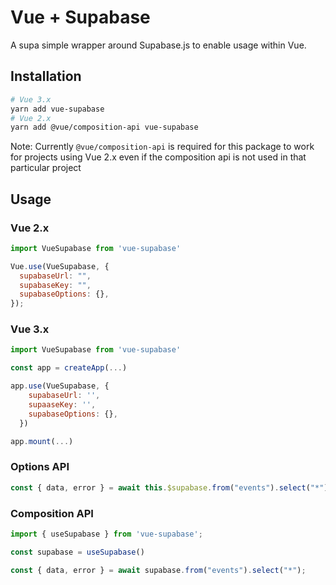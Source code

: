 # Vue + Supabase

A supa simple wrapper around Supabase.js to enable usage within Vue.

## Installation
```bash
# Vue 3.x
yarn add vue-supabase
# Vue 2.x
yarn add @vue/composition-api vue-supabase
```
Note: Currently `@vue/composition-api` is required for this package to work for projects using Vue 2.x even if the composition api is not used in that particular project
## Usage
### Vue 2.x
```js
import VueSupabase from 'vue-supabase'

Vue.use(VueSupabase, {
  supabaseUrl: "",
  supabaseKey: "",
  supabaseOptions: {},
});
```

### Vue 3.x
```js
import VueSupabase from 'vue-supabase'

const app = createApp(...)

app.use(VueSupabase, {
    supabaseUrl: '',
    supaaseKey: '',
    supabaseOptions: {},
  })

app.mount(...)
```

### Options API
```js
const { data, error } = await this.$supabase.from("events").select("*");
```

### Composition API
```js
import { useSupabase } from 'vue-supabase';

const supabase = useSupabase()

const { data, error } = await supabase.from("events").select("*");
```
